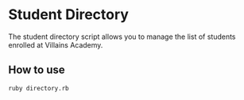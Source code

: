 # Student Directory #

The student directory script allows you to manage the list of students enrolled at Villains Academy.

## How to use ##

```shell
ruby directory.rb
``` 
